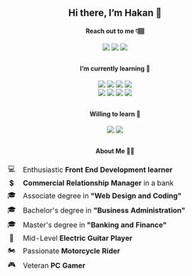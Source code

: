 

<h2 align="center">Hi there, I’m Hakan 👋</h2>
<h4 align="center">Reach out to me &#128071;&#127997</h4>
<div align="center">
<a href="https://www.linkedin.com/in/hakan-%C3%B6zdemir-a6a30272/"><img src="https://img.shields.io/badge/LinkedIn-0077B5?style=for-the-badge&logo=linkedin&logoColor=white"/></a>
<a href="mailto:hakan.ozdemir85@gmail.com"><img src="https://img.shields.io/badge/Gmail-D14836?style=for-the-badge&logo=gmail&logoColor=white"/></a>
<a href="https://www.instagram.com/hakan.ozdemir_/"><img src="https://img.shields.io/badge/Instagram-E4405F?style=for-the-badge&logo=instagram&logoColor=white"/></a>
</div>
<h2></h2>

<h4 align="center">I’m currently learning 📖</h4>
<div align="center">
<img src="https://img.shields.io/badge/HTML5-E34F26?style=for-the-badge&logo=html5&logoColor=white"/>
<img src="https://img.shields.io/badge/CSS3-1572B6?style=for-the-badge&logo=css3&logoColor=white"/>
<img src="https://img.shields.io/badge/Bootstrap-563D7C?style=for-the-badge&logo=bootstrap&logoColor=white"/>
<img src="https://img.shields.io/badge/jQuery-0769AD?style=for-the-badge&logo=jquery&logoColor=white"/> <br>
<img src="https://img.shields.io/badge/JavaScript-323330?style=for-the-badge&logo=javascript&logoColor=F7DF1E"/>
<img src="https://img.shields.io/badge/TypeScript-007ACC?style=for-the-badge&logo=typescript&logoColor=white"/>
<img src="https://img.shields.io/badge/Angular-DD0031?style=for-the-badge&logo=angular&logoColor=white"/>
<img src="https://img.shields.io/badge/React-20232A?style=for-the-badge&logo=react&logoColor=61DAFB"/>   
    
</div>
<h2></h2>

<h4 align="center">Willing to learn 🧐</h4>
<div align="center"> 
<img src="https://img.shields.io/badge/Sass-CC6699?style=for-the-badge&logo=sass&logoColor=white"/>
<img src="https://img.shields.io/badge/Tailwind_CSS-38B2AC?style=for-the-badge&logo=tailwind-css&logoColor=white"/>    

</div>
<h2></h2>

<h4 align="center">About Me 🙋‍♂️</h4>
<table align="center">
    <thead>
        <tr>
            <td align="center">💻</td>
            <td align="left">Enthusiastic <strong>Front End Development learner</strong></td>
        </tr>
        <tr>
            <td align="center">💲</td>
            <td align="left"><strong>Commercial Relationship Manager </strong>in a bank</td>
        </tr>
              <tr>
            <td align="center">🎓</td>
            <td align="left">Associate degree in <strong>"Web Design and Coding"</strong></td>
        </tr>
          <tr>
            <td align="center">🎓</td>
            <td align="left">Bachelor's degree in <strong>"Business Administration"</strong></td>
        </tr>
          <tr>
            <td align="center">🎓</td>
            <td align="left">Master's degree in <strong>"Banking and Finance"</strong></td>
        </tr>
        <tr>
            <td align="center">🎸</th>
            <td align="left"> Mid-Level <strong>Electric Guitar Player</strong></td>
        </tr>
     <tr>
            <td align="center">🏍️</td>
            <td align="left">Passionate <strong>Motorcycle Rider</strong></td>
        </tr>
     <tr>
            <td align="center">🎮</td>
            <td align="left">Veteran <strong>PC Gamer</strong></td>
        </tr>
    </thead>
</table>
<h2></h2>

  
